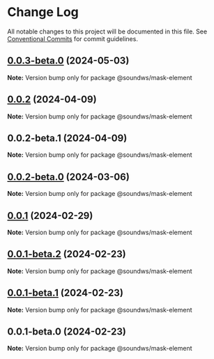 # Change Log

All notable changes to this project will be documented in this file.
See [Conventional Commits](https://conventionalcommits.org) for commit guidelines.

## [0.0.3-beta.0](https://github.com/sound-ws/mask-element/compare/@soundws/mask-element@0.0.2...@soundws/mask-element@0.0.3-beta.0) (2024-05-03)

**Note:** Version bump only for package @soundws/mask-element





## [0.0.2](https://github.com/sound-ws/mask-element/compare/@soundws/mask-element@0.0.2-beta.1...@soundws/mask-element@0.0.2) (2024-04-09)

**Note:** Version bump only for package @soundws/mask-element





## 0.0.2-beta.1 (2024-04-09)

**Note:** Version bump only for package @soundws/mask-element





## [0.0.2-beta.0](https://github.com/sound-ws/mask-element/compare/@soundws/mask-element@0.0.1...@soundws/mask-element@0.0.2-beta.0) (2024-03-06)

**Note:** Version bump only for package @soundws/mask-element





## [0.0.1](https://github.com/sound-ws/mask-element/compare/@soundws/mask-element@0.0.1-beta.2...@soundws/mask-element@0.0.1) (2024-02-29)

**Note:** Version bump only for package @soundws/mask-element





## [0.0.1-beta.2](https://github.com/sound-ws/mask-element/compare/@soundws/mask-element@0.0.1-beta.1...@soundws/mask-element@0.0.1-beta.2) (2024-02-23)

**Note:** Version bump only for package @soundws/mask-element





## [0.0.1-beta.1](https://github.com/sound-ws/mark-element/compare/@soundws/mask-element@0.0.1-beta.0...@soundws/mask-element@0.0.1-beta.1) (2024-02-23)

**Note:** Version bump only for package @soundws/mask-element





## 0.0.1-beta.0 (2024-02-23)

**Note:** Version bump only for package @soundws/mask-element
